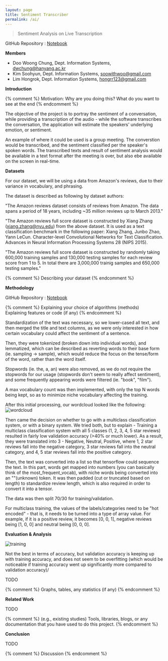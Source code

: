 ```yaml
---
layout: page
title: Sentiment Transcriber
permalink: /ai/
---
```


> Sentiment Analysis on Live Transcription

GitHub Repository : [Notebook](https://github.com/2021hy-team6/sentiment_analysis_nb/blob/main/Sentiment_Analysis.ipynb)

**Members**

* Doo Woong Chung, Dept. Information Systems, dwchung@hanyang.ac.kr
* Kim Soohyun, Dept. Information Systems, soowithwoo@gmail.com
* Lim Hongrok, Dept. Information Systems, hongrr123@gmail.com

**Introduction**

{% comment %}
Motivation: Why are you doing this?
What do you want to see at the end
{% endcomment %}

The objective of the project is to portray the sentiment of a conversation,
while providing a transcription of the audio - while the software transcribes the conversation, 
the application will estimate the speakers' underlying emotion, or sentiment.

An example of where it could be used is a group meeting. The converstion would be transcribed,
and the sentiment classified per the speaker's spoken words. The transcribed texts and result
of sentiment analysis would be available in a text format after the meeting is over, but also
ebe available on the screen in real-time.

**Datasets**

For our dataset, we will be using a data from Amazon's reviews, due to their variance in vocabulary,
and phrasing. 

The dataset is described as following by dataset authors:

"The Amazon reviews dataset consists of reviews from Amazon. The data spans a period of 18 years, including ~35 million reviews up to March 2013."

"The Amazon reviews full score dataset is constructed by Xiang Zhang (xiang.zhang@nyu.edu) from the above dataset. 
It is used as a text classification benchmark in the following paper: Xiang Zhang, Junbo Zhao, Yann LeCun. 
Character-level Convolutional Networks for Text Classification. Advances in Neural Information Processing Systems 28 (NIPS 2015).

"The Amazon reviews full score dataset is constructed by randomly taking 600,000 training samples and 130,000 testing samples for each review score from 1 to 5. 
In total there are 3,000,000 trainig samples and 650,000 testing samples."


{% comment %}
Describing your dataset
{% endcomment %}

**Methodology**

GitHub Repository : [Notebook](https://github.com/2021hy-team6/sentiment_analysis_nb/blob/main/Sentiment_Analysis.ipynb)

{% comment %}
Explaining your choice of algorithms (methods)\
Explaining features or code (if any)
{% endcomment %}

Standardization of the text was necessary, so we lower-cased all text, and then merged the title and text columns, as we were only interested in how certain vocabulary
could affect the sentiment of a sentence.

Then, they were tokenized (broken down into individual words), and lemmatized, which can be described as reverting words to their base form (ie. sampling -> sample),
which would reduce the focus on the tense/form of the word, rather than the word itself.

Stopwords (ie. the, a, an) were also removed, as we do not require the stopwords for our usage (stopwords don't seem to really affect sentiment), and some frequently
appearing words were filtered (ie. "book", "film").

A max vocabulary count was then implemented, with only the top N words being kept, so as to minimize niche vocabulary affecting the training.

After this initial processing, our wordcloud looked like the following: 
![wordcloud](https://i.imgur.com/Uxoz9m0.png)

Then came the decision on whether to go with a multiclass classification system, or with a binary system. We tried both, but to explain - 
Training a multiclass classification system with all 5 classes (1, 2, 3, 4, 5 star reviews) resulted in fairly low validation accuracy (>40% or much lower).
As a result, they were translated into 3 - Negative, Neutral, Positive, where 1, 2 star reviews fall into the negative category, 3 star reviews fall into the neutral category,
and 4, 5 star reviews fall into the positive category.

Then, the text was converted into a list so that tensorflow could sequence the text. In this part, words get mapped into numbers (you can basically think of the most_frequent_vocab),
with niche words being converted into an "<unk>"(unknown) token. It was then padded (cut or truncated based on length) to standardize review length, which is also required in order 
to convert it into a tensor. 

The data was then split 70/30 for training/validation.

For multiclass training, the values of the labels/categories need to be "hot encoded" - that is, it needs to be turned into a type of array value. For example, if it is a positive review,
it becomes [0, 0, 1], negative reviews being [1, 0, 0] and neutral being [0, 0, 0].


**Evaluation & Analysis**

![training](https://i.imgur.com/15qK9Rb.png)

Not the best in terms of accuracy, but validation accuracy is keeping up with training accuracy, and does not seem to be overfitting (which would be noticeable if training accuracy 
went up significantly more compared to validation accuracy)/

TODO

{% comment %}
Graphs, tables, any statistics (if any)
{% endcomment %}

**Related Work**

TODO

{% comment %}
(e.g., existing studies)
Tools, libraries, blogs, or any documentation that you have used to do this project.
{% endcomment %}

**Conclusion**

TODO

{% comment %}
Discussion
{% endcomment %}
